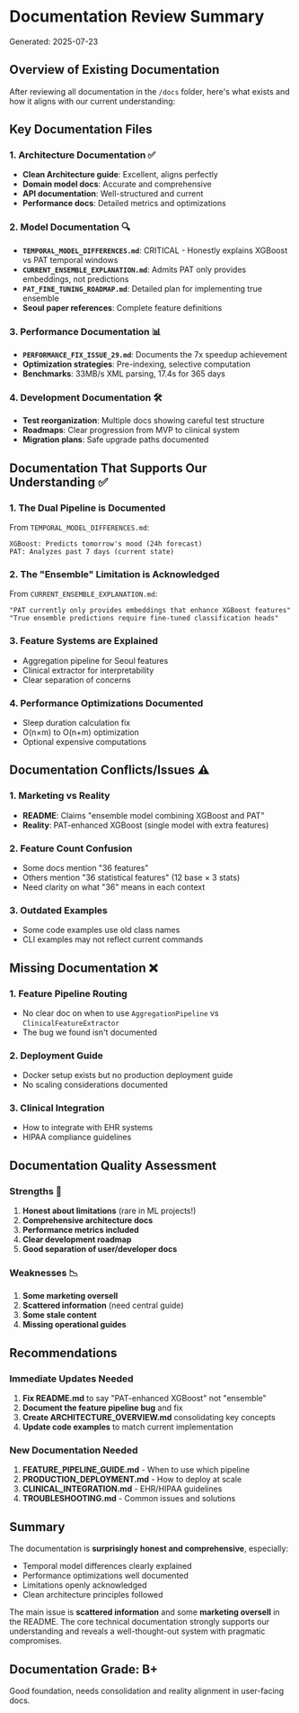 # Documentation Review Summary
Generated: 2025-07-23

## Overview of Existing Documentation

After reviewing all documentation in the `/docs` folder, here's what exists and how it aligns with our current understanding:

## Key Documentation Files

### 1. Architecture Documentation ✅
- **Clean Architecture guide**: Excellent, aligns perfectly
- **Domain model docs**: Accurate and comprehensive
- **API documentation**: Well-structured and current
- **Performance docs**: Detailed metrics and optimizations

### 2. Model Documentation 🔍
- **`TEMPORAL_MODEL_DIFFERENCES.md`**: CRITICAL - Honestly explains XGBoost vs PAT temporal windows
- **`CURRENT_ENSEMBLE_EXPLANATION.md`**: Admits PAT only provides embeddings, not predictions
- **`PAT_FINE_TUNING_ROADMAP.md`**: Detailed plan for implementing true ensemble
- **Seoul paper references**: Complete feature definitions

### 3. Performance Documentation 📊
- **`PERFORMANCE_FIX_ISSUE_29.md`**: Documents the 7x speedup achievement
- **Optimization strategies**: Pre-indexing, selective computation
- **Benchmarks**: 33MB/s XML parsing, 17.4s for 365 days

### 4. Development Documentation 🛠️
- **Test reorganization**: Multiple docs showing careful test structure
- **Roadmaps**: Clear progression from MVP to clinical system
- **Migration plans**: Safe upgrade paths documented

## Documentation That Supports Our Understanding ✅

### 1. The Dual Pipeline is Documented
From `TEMPORAL_MODEL_DIFFERENCES.md`:
```
XGBoost: Predicts tomorrow's mood (24h forecast)
PAT: Analyzes past 7 days (current state)
```

### 2. The "Ensemble" Limitation is Acknowledged
From `CURRENT_ENSEMBLE_EXPLANATION.md`:
```
"PAT currently only provides embeddings that enhance XGBoost features"
"True ensemble predictions require fine-tuned classification heads"
```

### 3. Feature Systems are Explained
- Aggregation pipeline for Seoul features
- Clinical extractor for interpretability
- Clear separation of concerns

### 4. Performance Optimizations Documented
- Sleep duration calculation fix
- O(n×m) to O(n+m) optimization
- Optional expensive computations

## Documentation Conflicts/Issues ⚠️

### 1. Marketing vs Reality
- **README**: Claims "ensemble model combining XGBoost and PAT"
- **Reality**: PAT-enhanced XGBoost (single model with extra features)

### 2. Feature Count Confusion
- Some docs mention "36 features"
- Others mention "36 statistical features" (12 base × 3 stats)
- Need clarity on what "36" means in each context

### 3. Outdated Examples
- Some code examples use old class names
- CLI examples may not reflect current commands

## Missing Documentation ❌

### 1. Feature Pipeline Routing
- No clear doc on when to use `AggregationPipeline` vs `ClinicalFeatureExtractor`
- The bug we found isn't documented

### 2. Deployment Guide
- Docker setup exists but no production deployment guide
- No scaling considerations documented

### 3. Clinical Integration
- How to integrate with EHR systems
- HIPAA compliance guidelines

## Documentation Quality Assessment

### Strengths 💪
1. **Honest about limitations** (rare in ML projects!)
2. **Comprehensive architecture docs**
3. **Performance metrics included**
4. **Clear development roadmap**
5. **Good separation of user/developer docs**

### Weaknesses 📉
1. **Some marketing oversell**
2. **Scattered information** (need central guide)
3. **Some stale content**
4. **Missing operational guides**

## Recommendations

### Immediate Updates Needed
1. **Fix README.md** to say "PAT-enhanced XGBoost" not "ensemble"
2. **Document the feature pipeline bug** and fix
3. **Create ARCHITECTURE_OVERVIEW.md** consolidating key concepts
4. **Update code examples** to match current implementation

### New Documentation Needed
1. **FEATURE_PIPELINE_GUIDE.md** - When to use which pipeline
2. **PRODUCTION_DEPLOYMENT.md** - How to deploy at scale
3. **CLINICAL_INTEGRATION.md** - EHR/HIPAA guidelines
4. **TROUBLESHOOTING.md** - Common issues and solutions

## Summary

The documentation is **surprisingly honest and comprehensive**, especially:
- Temporal model differences clearly explained
- Performance optimizations well documented
- Limitations openly acknowledged
- Clean architecture principles followed

The main issue is **scattered information** and some **marketing oversell** in the README. The core technical documentation strongly supports our understanding and reveals a well-thought-out system with pragmatic compromises.

## Documentation Grade: B+

Good foundation, needs consolidation and reality alignment in user-facing docs.